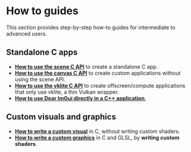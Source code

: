 # How to guides

This section provides step-by-step how-to guides for intermediate to advanced users.

## Standalone C apps

* [**How to use the scene C API**](standalone_scene.md) to create a standalone C app.
* [**How to use the canvas C API**](standalone_canvas.md) to create custom applications without using the scene API.
* [**How to use the vklite C API**](standalone_vklite.md) to create offscreen/compute applications that only use vklite, a thin Vulkan wrapper.
* [**How to use Dear ImGui directly in a C++ application**](standalone_imgui.md),

## Custom visuals and graphics

* [**How to write a custom visual**](visual.md) in C, without writing custom shaders.
* [**How to write a custom graphics**](graphics.md) in C and GLSL, by **writing custom shaders**.
